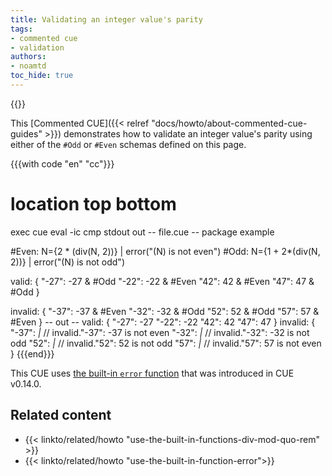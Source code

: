 ```yaml
---
title: Validating an integer value's parity
tags:
- commented cue
- validation
authors:
- noamtd
toc_hide: true
---
```

{{<sidenote text="Requires CUE v0.14.0 or later">}}

This [Commented CUE]({{< relref "docs/howto/about-commented-cue-guides" >}})
demonstrates how to validate an integer value's parity using either of the
`#Odd` or `#Even` schemas defined on this page.

<!--more-->

{{{with code "en" "cc"}}}
# location top bottom
exec cue eval -ic
cmp stdout out
-- file.cue --
package example

#Even: N={2 * (div(N, 2))} | error("\(N) is not even")
#Odd:  N={1 + 2*(div(N, 2))} | error("\(N) is not odd")

valid: {
	"-27": -27 & #Odd
	"-22": -22 & #Even
	"42":  42 & #Even
	"47":  47 & #Odd
}

invalid: {
	"-37": -37 & #Even
	"-32": -32 & #Odd
	"52":  52 & #Odd
	"57":  57 & #Even
}
-- out --
valid: {
    "-27": -27
    "-22": -22
    "42":  42
    "47":  47
}
invalid: {
    "-37": _|_ // invalid."-37": -37 is not even
    "-32": _|_ // invalid."-32": -32 is not odd
    "52":  _|_ // invalid."52": 52 is not odd
    "57":  _|_ // invalid."57": 57 is not even
}
{{{end}}}

This CUE uses
[the built-in `error` function]({{<relref"docs/howto/use-the-built-in-function-error">}})
that was introduced in CUE v0.14.0.

## Related content

- {{< linkto/related/howto "use-the-built-in-functions-div-mod-quo-rem" >}}
- {{< linkto/related/howto "use-the-built-in-function-error">}}
